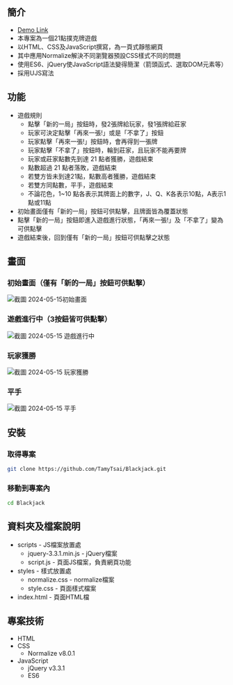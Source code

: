 ## 簡介
- [Demo Link](https://tamytsai.github.io/Blackjack/)
- 本專案為一個21點撲克牌遊戲
- 以HTML、CSS及JavaScript撰寫，為一頁式靜態網頁
- 其中應用Normalize解決不同瀏覽器預設CSS樣式不同的問題
- 使用ES6、jQuery使JavaScript語法變得簡潔（箭頭函式、選取DOM元素等）
- 採用UJS寫法

## 功能
- 遊戲規則
  - 點擊「新的一局」按鈕時，發2張牌給玩家，發1張牌給莊家
  - 玩家可決定點擊「再來一張!」或是「不拿了」按鈕
  - 玩家點擊「再來一張!」按鈕時，會再得到一張牌
  - 玩家點擊「不拿了」按鈕時，輪到莊家，且玩家不能再要牌
  - 玩家或莊家點數先到達 21 點者獲勝，遊戲結束
  - 點數超過 21 點者落敗，遊戲結束
  - 若雙方皆未到達21點，點數高者獲勝，遊戲結束
  - 若雙方同點數，平手，遊戲結束
  - 不論花色，1~10 點各表示其牌面上的數字，J、Q、K各表示10點，A表示1點或11點
- 初始畫面僅有「新的一局」按鈕可供點擊，且牌面皆為覆蓋狀態
- 點擊「新的一局」按鈕即進入遊戲進行狀態，「再來一張!」及「不拿了」變為可供點擊
- 遊戲結束後，回到僅有「新的一局」按鈕可供點擊之狀態

## 畫面
### 初始畫面（僅有「新的一局」按鈕可供點擊）
![截圖 2024-05-15初始畫面](https://github.com/TamyTsai/Blackjack/assets/97825677/dc169bc3-1687-4b40-a29e-d6aaf54f0c7a)

### 遊戲進行中（3按鈕皆可供點擊）
![截圖 2024-05-15 遊戲進行中](https://github.com/TamyTsai/Blackjack/assets/97825677/f5a07cf0-eff5-4925-82c9-7b672f88b9d4)

### 玩家獲勝
![截圖 2024-05-15 玩家獲勝](https://github.com/TamyTsai/Blackjack/assets/97825677/6aca3aff-498a-43af-b314-f0f89a4700e6)

### 平手
![截圖 2024-05-15 平手](https://github.com/TamyTsai/Blackjack/assets/97825677/db36ca36-19ea-471d-bcf3-704cda29d856)


## 安裝
### 取得專案
```bash
git clone https://github.com/TamyTsai/Blackjack.git
```
### 移動到專案內
```bash
cd Blackjack
```

## 資料夾及檔案說明
- scripts - JS檔案放置處
  - jquery-3.3.1.min.js - jQuery檔案
  - script.js - 頁面JS檔案，負責網頁功能
- styles - 樣式放置處
  - normalize.css - normalize檔案
  - style.css - 頁面樣式檔案
- index.html - 頁面HTML檔

## 專案技術
- HTML
- CSS
  - Normalize v8.0.1
- JavaScript
  - jQuery v3.3.1
  - ES6
